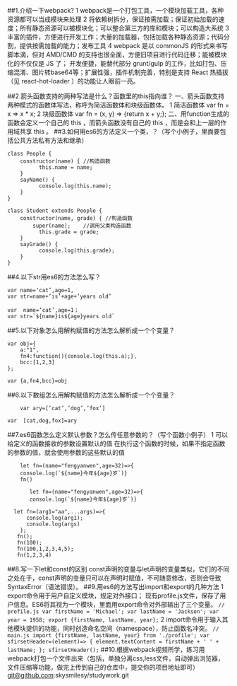 ##1.介绍一下webpack?
  1 webpack是一个打包工具，一个模块加载工具，各种资源都可以当成模块来处理
  2 将依赖树拆分，保证按需加载；保证初始加载的速度；所有静态资源可以被模块化；可以整合第三方的库和模块；可以构造大系统
  3 丰富的插件，方便进行开发工作；大量的加载器，包括加载各种静态资源；代码分割，提供按需加载的能力；发布工具
  4 webpack 是以 commonJS 的形式来书写脚本滴，但对 AMD/CMD 的支持也很全面，方便旧项目进行代码迁移；能被模块化的不仅仅是 JS 了；
    开发便捷，能替代部分 grunt/gulp 的工作，比如打包、压缩混淆、图片转base64等；扩展性强，插件机制完善，特别是支持 React 热插拔（见 react-hot-loader ）的功能让人眼前一亮。

##2.箭头函数支持的两种写法是什么？函数里的this指向谁？
  一、箭头函数支持两种模式的函数体写法，称呼为简洁函数体和块级函数体。
    1 简洁函数体 var fn = x => x * x;
    2 块级函数体 var fn = (x, y) => {return x + y;};
  二、用function生成的函数会定义一个自己的 this ，而箭头函数没有自己的 this ，而是会和上一层的作用域共享 this 。
##3.如何用es6的方法定义一个类，？（写个小例子，里面要包括公共方法私有方法和继承）
```
class People {
    constructor(name) { //构造函数
          this.name = name;
    }
    sayName() {
          console.log(this.name);
    }
}

class Student extends People {
    constructor(name, grade) { //构造函数
        super(name);    //调用父类构造函数
          this.grade = grade;
    }
    sayGrade() {
          console.log(this.grade);
    }
}
```

##4.以下str用es6的方法怎么写？

```
var name=‘cat’,age=1,
var str=name+’is’+age+’years old’

```
```
var  name=‘cat’,age=1；
var str=`${name}is${age}years old`
```

##5.以下对象怎么用解构赋值的方法怎么解析成一个个变量？

```
var obj={
	a:"1",
	fn4:function(){console.log(this.a);},
	bcc:[1,2,3]
};
```
```
var {a,fn4,bcc}=obj
```
##6.以下数组怎么用解构赋值的方法怎么解析成一个个变量？
```
    var ary=[‘cat’,’dog’,’fox’]
```
```
var  [cat,dog,fox]=ary
```
##7.es6函数怎么定义默认参数？怎么传任意参数的？（写个函数小例子）
  1 可以给定义的函数接收的参数设置默认的值 在执行这个函数的时候，如果不指定函数的参数的值，就会使用参数的这些默认的值
```
    let fn=(name="fengyanwen",age=32)=>{
    console.log(`${name}今年${age}岁`)}
    fn()
```

```
       let fn=(name="fengyanwen",age=32)=>{
       console.log(`${name}今年${age}岁`)}
```

```
  let fn=(arg1="aa",...args)=>{
      console.log(arg1);
      console.log(args)
    };
   fn();
   fn(100);
   fn(100,1,2,3,4,5);
   fn(1,2,3,4)
```

##8.写一下let和const的区别
const声明的变量与let声明的变量类似，它们的不同之处在于，const声明的变量只可以在声明时赋值，不可随意修改，否则会导致SyntaxError（语法错误）。
##9.用es6的方法写出import和export的几种方法
 1 export命令用于用户自定义模块，规定对外接口；
     现有profile.js文件，保存了用户信息。ES6将其视为一个模块，里面用export命令对外部输出了三个变量。
    ```
    // profile.js
      var firstName = 'Michael';
      var lastName = 'Jackson';
      var  year = 1958;
      export {firstName, lastName, year};
      ```
 2 import命令用于输入其他模块提供的功能，同时创造命名空间（namespace），防止函数名冲突。
    ```
    // main.js
    import {firstName, lastName, year} from './profile';
   var sfirsetHeader=(element)=> {
      element.textContent = firstName + ' ' + lastName;
    };
    sfirsetHeader();
    ```
##10.根据webpack视频所学，练习用webpack打包一个文件出来（包括，单独分离css,less文件，自动弹出浏览器，文件压缩等功能，做完上传到自己的仓库中，提交你的项目地址即可）
git@github.com:skysmilesy/studywork.git